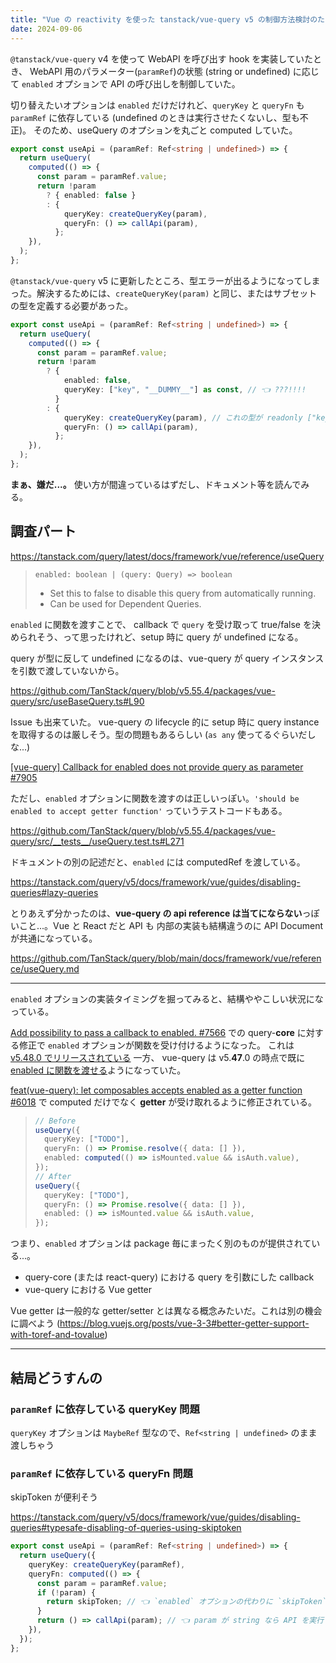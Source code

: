 ```yaml
---
title: "Vue の reactivity を使った tanstack/vue-query v5 の制御方法検討のために、実装・文書・PRを漁る"
date: 2024-09-06
---
```


`@tanstack/vue-query` v4 を使って WebAPI を呼び出す hook を実装していたとき、 WebAPI 用のパラメーター(`paramRef`)の状態 (string or undefined) に応じて `enabled` オプションで API の呼び出しを制御していた。

切り替えたいオプションは `enabled` だけだけれど、`queryKey` と `queryFn` も `paramRef` に依存している (undefined のときは実行させたくないし、型も不正)。
そのため、useQuery のオプションを丸ごと computed していた。

```ts
export const useApi = (paramRef: Ref<string | undefined>) => {
  return useQuery(
    computed(() => {
      const param = paramRef.value;
      return !param
        ? { enabled: false }
        : {
            queryKey: createQueryKey(param),
            queryFn: () => callApi(param),
          };
    }),
  );
};
```

`@tanstack/vue-query` v5 に更新したところ、型エラーが出るようになってしまった。解決するためには、`createQueryKey(param)` と同じ、またはサブセットの型を定義する必要があった。

```ts
export const useApi = (paramRef: Ref<string | undefined>) => {
  return useQuery(
    computed(() => {
      const param = paramRef.value;
      return !param
        ? {
            enabled: false,
            queryKey: ["key", "__DUMMY__"] as const, // 👈 ???!!!!
          }
        : {
            queryKey: createQueryKey(param), // これの型が readonly ["key", string]
            queryFn: () => callApi(param),
          };
    }),
  );
};
```

**まぁ、嫌だ...。** 使い方が間違っているはずだし、ドキュメント等を読んでみる。

## 調査パート

https://tanstack.com/query/latest/docs/framework/vue/reference/useQuery

> `enabled: boolean | (query: Query) => boolean`
>
> - Set this to false to disable this query from automatically running.
> - Can be used for Dependent Queries.

`enabled` に関数を渡すことで、 callback で `query` を受け取って true/false を決められそう、って思ったけれど、setup 時に query が undefined になる。

query が型に反して undefined になるのは、vue-query が query インスタンスを引数で渡していないから。

https://github.com/TanStack/query/blob/v5.55.4/packages/vue-query/src/useBaseQuery.ts#L90

Issue も出来ていた。
vue-query の lifecycle 的に setup 時に query instance を取得するのは厳しそう。型の問題もあるらしい (`as any` 使ってるぐらいだしな...)

[[vue-query] Callback for enabled does not provide query as parameter #7905](https://github.com/TanStack/query/issues/7905)

ただし、`enabled` オプションに関数を渡すのは正しいっぽい。`'should be enabled to accept getter function'` っていうテストコードもある。

https://github.com/TanStack/query/blob/v5.55.4/packages/vue-query/src/__tests__/useQuery.test.ts#L271

ドキュメントの別の記述だと、`enabled` には computedRef を渡している。

https://tanstack.com/query/v5/docs/framework/vue/guides/disabling-queries#lazy-queries

とりあえず分かったのは、**vue-query の api reference は当てにならない**っぽいこと...。Vue と React だと API も 内部の実装も結構違うのに API Document が共通になっている。

https://github.com/TanStack/query/blob/main/docs/framework/vue/reference/useQuery.md

---

`enabled` オプションの実装タイミングを掘ってみると、結構ややこしい状況になっている。

[Add possibility to pass a callback to enabled. #7566](https://github.com/TanStack/query/pull/7566) での query-**core** に対する修正で `enabled` オプションが関数を受け付けるようになった。
これは [v5.48.0 でリリースされている](https://github.com/TanStack/query/releases/tag/v5.48.0)
一方、 vue-query は v5.**47**.0 の時点で既に [enabled に関数を渡せる](https://github.com/TanStack/query/blob/v5.47.0/packages/vue-query/src/useBaseQuery.ts#L89)ようになっていた。

[feat(vue-query): let composables accepts enabled as a getter function #6018](https://github.com/TanStack/query/pull/6018) で computed だけでなく **getter** が受け取れるように修正されている。

> ```ts
> // Before
> useQuery({
>   queryKey: ["TODO"],
>   queryFn: () => Promise.resolve({ data: [] }),
>   enabled: computed(() => isMounted.value && isAuth.value),
> });
> // After
> useQuery({
>   queryKey: ["TODO"],
>   queryFn: () => Promise.resolve({ data: [] }),
>   enabled: () => isMounted.value && isAuth.value,
> });
> ```

つまり、`enabled` オプションは package 毎にまったく別のものが提供されている...。

- query-core (または react-query) における query を引数にした callback
- vue-query における Vue getter

Vue getter は一般的な getter/setter とは異なる概念みたいだ。これは別の機会に調べよう (https://blog.vuejs.org/posts/vue-3-3#better-getter-support-with-toref-and-tovalue)

---

## 結局どうすんの

### `paramRef` に依存している queryKey 問題

`queryKey` オプションは `MaybeRef` 型なので、`Ref<string | undefined>` のまま渡しちゃう

### `paramRef` に依存している queryFn 問題

skipToken が便利そう

https://tanstack.com/query/v5/docs/framework/vue/guides/disabling-queries#typesafe-disabling-of-queries-using-skiptoken

```ts
export const useApi = (paramRef: Ref<string | undefined>) => {
  return useQuery({
    queryKey: createQueryKey(paramRef),
    queryFn: computed(() => {
      const param = paramRef.value;
      if (!param) {
        return skipToken; // 👈 `enabled` オプションの代わりに `skipToken` を返して disable にする
      }
      return () => callApi(param); // 👈 param が string なら API を実行する
    }),
  });
};
```

